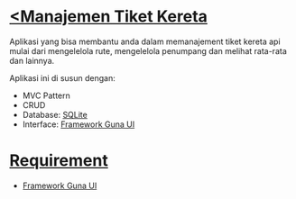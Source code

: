 <a href="https://github.com/Hazz-i/TicketTrainManagemnet"><h1><Manajemen Tiket Kereta</h1></a>

<p>Aplikasi yang bisa membantu anda dalam memanajement tiket kereta api mulai dari mengelelola rute, mengelelola penumpang dan melihat rata-rata dan lainnya. </p>
<p>Aplikasi ini di susun dengan: </p>
<ul>
  <li>MVC Pattern</li>
  <li>CRUD</li>
  <li>Database: <a href="https://sqlitebrowser.org/">SQLite</a></li>
  <li>Interface: <a href="https://gunaui.com/">Framework Guna UI</a></li>
</ul>

<a href="https://github.com/Hazz-i/TicketTrainManagemne#Requirement"><h1>Requirement</h1></a>

<ul>
  <li><a href="https://pesktop.com/en/windows/bunifu_ui_winforms_dataviz_advanced">Framework Guna UI</a></li>
</ul>


